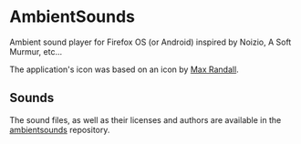# AmbientSounds

Ambient sound player for Firefox OS (or Android) inspired by Noizio, A
Soft Murmur, etc...

The application's icon was based on an icon by
[Max Randall](http://www.maxrandall.com/).

## Sounds

The sound files, as well as their licenses and authors are available in
the [ambientsounds](https://github.com/Muges/ambientsounds) repository.
